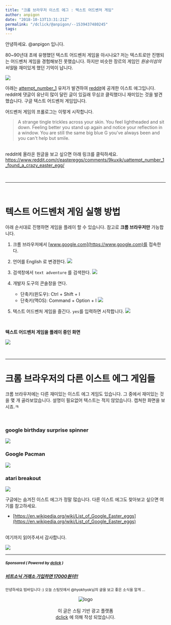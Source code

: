 ```yaml
---
title: "크롬 브라우저 이스트 에그 : 텍스트 어드벤처 게임"
author: anpigon
date: "2018-10-13T13:31:21Z"
permalink: "/dclick/@anpigon/--1539437480245"
tags:
---
```

안녕하세요. @anpigon 입니다.

80~90년대 초에 유행했던 텍스트 어드벤처 게임을 아시나요? 저는 텍스트로만 진행되는 어드벤처 게임을 경험해보진 못했습니다. 하지만 비슷한 장르의 게임인 *원숭이섬의 비밀*을 재미있게 했던 기억이 납니다.

![](https://imgur.com/zDUQAQW.png)

아래는 [attempt_number_1](https://www.reddit.com/user/attempt_number_1) 유저가 발견하여 [reddit](https://www.reddit.com/)에 공개한 이스트 에그입니다. reddit에 댓글이 유난히 많이 달린 글이 있길래 무심코 클릭했더니 재미있는 것을 발견했습니다. 구글 텍스트 어드벤처 게임입니다.

어드벤처 게임의 프롤로그는 이렇게 시작합니다.

> A strange tingle trickles across your skin.  You feel lightheaded and sit down.  Feeling better you stand up again and notice your reflection in a window.  You are still the same big blue G you've always been and you can't help but smile.

<br>reddit에 올라온 원글을 보고 싶으면 아래 링크를 클릭하세요.
https://www.reddit.com/r/eastereggs/comments/9kuxik/uattempt_number_1_found_a_crazy_easter_egg/

<br><hr><br>

# 텍스트 어드벤처 게임 실행 방법

아래 순서대로 진행하면 게임을 플레이 할 수 있습니다. 참고로 **크롬 브라우저만** 가능합니다.

1. 크롬 브라우저에서 [www.google.com](https://www.google.com)를 접속한다. 

2. 언어를 English 로 변경한다.
![](https://imgur.com/KoewszC.png)

3. 검색창에서 `text adventure` 를 검색한다.
![](https://imgur.com/AfpDKwa.png)

4. 개발자 도구의 콘솔창을 연다.
   - 단축키(윈도우): Ctrl + Shift + I 
   - 단축키(맥OS): Command + Option + I 
![](https://imgur.com/VuYann6.png)

5. 텍스트 어드벤처 게임을 즐긴다. `yes`를 입력하면 시작합니다.
![](https://imgur.com/4k0ESMf.png)

<br><div class='text-center'>

**텍스트 어드벤처 게임을 플레이 중인 화면**

![](https://imgur.com/RgHNjoN.gif)

</div>

<br><hr>

# 크롬 브라우저의 다른 이스트 에그 게임들

크롬 브라우저에는 다른 재미있는 이스트 에그 게임도 있습니다.  그 중에서 재미있는 것을 몇 개 골라보았습니다. 설명이 필요없어 텍스트는 적지 않았습니다. 캡쳐한 화면을 보시죠.ㅋ

<br>

### google birthday surprise spinner
![](https://imgur.com/y967Uqv.png)

### Google Pacman
![](https://imgur.com/87yCOSq.png)

### atari breakout
![](https://imgur.com/xOeXjr1.png)


구글에는 숨겨진 이스트 에그가 정말 많습니다.  다른 이스트 에그도 찾아보고 싶으면 여기를 참고하세요.
- [https://en.wikipedia.org/wiki/List_of_Google_Easter_eggs](https://en.wikipedia.org/wiki/List_of_Google_Easter_eggs)

<br>여기까지 읽어주셔서 감사합니다.

<div class='text-center'>

![](https://imgur.com/mQV621z.png)

</div>

***
#####  <sub> **Sponsored ( Powered by [dclick](https://www.dclick.io) )** </sub>
##### [비트소닉 거래소 가입하면 17000원이!!](https://api.dclick.io/v1/c?x=eyJhbGciOiJIUzI1NiIsInR5cCI6IkpXVCJ9.eyJjIjoiYW5waWdvbiIsInMiOiItLTE1Mzk0Mzc0ODAyNDUiLCJhIjpbMzNdLCJ1cmwiOiJodHRwczovL3N0ZWVtaXQuY29tL2RjbGljay9AdmltdmEvLTE3MDAwLTE1MzkyNTMyMDczMDgiLCJpYXQiOjE1Mzk0Mzc0ODAsImV4cCI6MTg1NDc5NzQ4MH0.CmOFm_fpxmHQG7uJw3LHE2LstCMhP4J_KFRwxr0y0rg)
<sup>안녕하세요 빔바입니다 :) 오늘 스팀잇에서 @hyokhyok님의 글을 보고 좋은 소식을 알게 ...</sup>
<br><center>![logo](https://steemitimages.com/200x100/https://cdn.steemitimages.com/DQmbjkrc5UT4GgZXygAnS3mLrboAy7Y8gr7R7guB8HG3f5n/logopad500.png)<br><br>이 글은 스팀 기반 광고 플랫폼<br>[dclick](https://www.dclick.io) 에 의해 작성 되었습니다.</center>